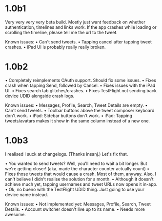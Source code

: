 # 1.0b1
Very very very very beta build. Mostly just want feedback on whether authentication, timelines and links work. If the app crashes while loading or scrolling the timeline, please tell me the url to the tweet.

Known issues:
• Can't send tweets.
• Tapping cancel after tapping tweet crashes.
• iPad UI is probably really really broken.

# 1.0b2
• Completely reimplements OAuth support. Should fix some issues.
• Fixes crash when tapping Send, followed by Cancel.
• Fixes issues with the iPad UI.
• Fixes search tab glitches/crashes.
• Fixes TestFlight not sending back device UDID alongside crash logs.

Known issues:
• Messages, Profile, Search, Tweet Details are empty.
• Can't send tweets.
• Toolbar buttons above the tweet composer keyboard don't work.
• iPad: Sidebar buttons don't work.
• iPad: Tapping tweets/avatars makes it show in the same column instead of a new one.

# 1.0b3
I realised I suck at changelogs. (Thanks insanj.) Let's fix that.

• You wanted to send tweets? Well, you'll need to wait a bit longer. But we're getting closer! (aka, made the character counter actually count)
• Fixes those tweets that would cause a crash. Most of them, anyway. Also, I can't believe I didn't realise the solution for a month.
• Although it doesn't achieve much yet, tapping usernames and tweet URLs now opens it in-app.
• Ok, no bueno with the TestFlight UDID thing. Just going to use your device name instead.

Known issues:
• Not implemented yet: Messages, Profile, Search, Tweet Details.
• Account switcher doesn't live up to its name.
• Needs more awesome.
